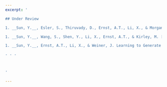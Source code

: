 ```yaml
---
excerpt: '

## Under Review

1. __Sun, Y.__, Esler, S., Thiruvady, D., Ernst, A.T., Li, X., & Morgan, K. [Instance Space Analysis for the Car Sequencing Problem](https://arxiv.org/pdf/2012.10053.pdf). <br/>

1. __Sun, Y.__, Wang, S., Shen, Y., Li, X., Ernst, A.T., & Kirley, M. [Boosting Ant Colony Optimization via Solution Prediction and Machine Learning](https://arxiv.org/pdf/2008.04213.pdf).  <br/>

1. __Sun, Y.__, Ernst, A.T., Li, X., & Weiner, J. Learning to Generate Columns for Combinatorial Optimization. <br/> 

- - - 



'

---
```

